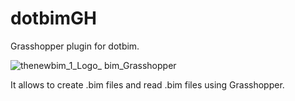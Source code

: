 # dotbimGH
Grasshopper plugin for dotbim.

![thenewbim_1_Logo_ bim_Grasshopper](https://user-images.githubusercontent.com/47977819/152644376-0d41117c-3e73-4935-9743-7ced38bb3979.jpg)

It allows to create .bim files and read .bim files using Grasshopper.
